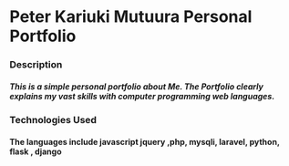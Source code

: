 # Peter Kariuki Mutuura Personal Portfolio


### Description

##### This is a simple personal portfolio about  Me. The Portfolio clearly explains my vast skills with computer programming web languages. 




### Technologies Used

#### The languages include javascript jquery ,php, mysqli, laravel, python, flask , django

